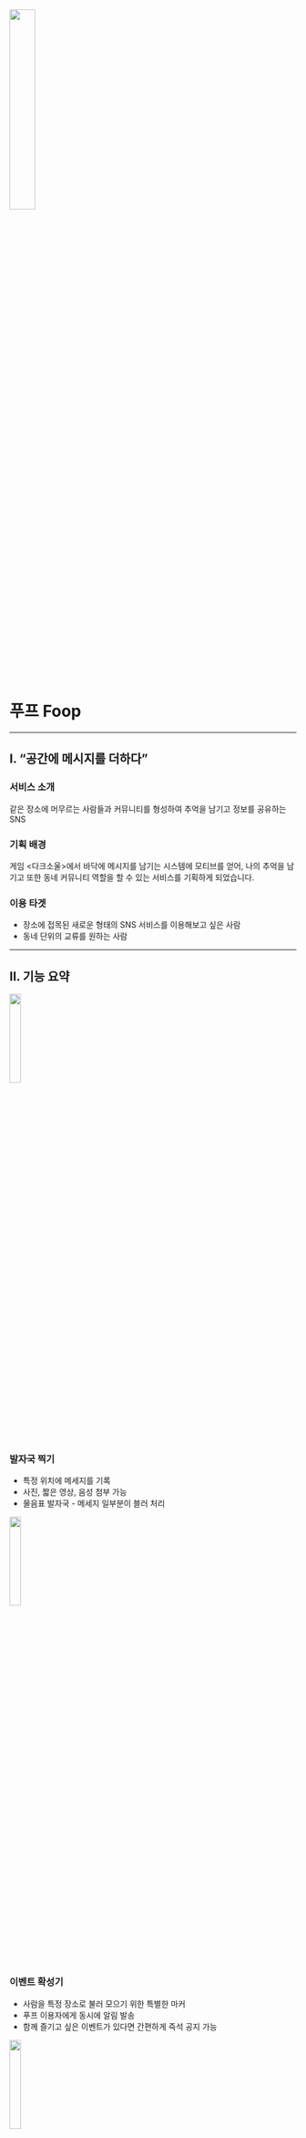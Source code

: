 <img src="https://lab.ssafy.com/s07-final/S07P31A108/-/raw/master/doc_media/%EB%A1%9C%EA%B3%A0_%EA%B8%B0%EB%B3%B8.png" width="30%" height="30%"/>


# 푸프 Foop

---

## I. “공간에 메시지를 더하다”

### 서비스 소개
같은 장소에 머무르는 사람들과 커뮤니티를 형성하여 추억을 남기고 정보를 공유하는 SNS

### 기획 배경
게임 <다크소울>에서 바닥에 메시지를 남기는 시스템에 모티브를 얻어, 나의 추억을 남기고 또한 동네 커뮤니티 역할을 할 수 있는 서비스를 기획하게 되었습니다.

### 이용 타겟
- 장소에 접목된 새로운 형태의 SNS 서비스를 이용해보고 싶은 사람
- 동네 단위의 교류를 원하는 사람

---

## II. 기능 요약

<img src="https://lab.ssafy.com/s07-final/S07P31A108/-/raw/master/doc_media/%ED%95%98%EB%8B%A8%EB%B0%94-%EB%A9%94%EC%84%B8%EC%A7%80_b.png" width="20%" height="20%"/>

### 발자국 찍기
- 특정 위치에 메세지를 기록
- 사진, 짧은 영상, 음성 첨부 가능
- 물음표 발자국 - 메세지 일부분이 블러 처리


<img src="https://lab.ssafy.com/s07-final/S07P31A108/-/raw/master/doc_media/%ED%95%98%EB%8B%A8%EB%B0%94-%ED%99%95%EC%84%B1%EA%B8%B0_p.png" width="20%" height="20%"/>

### 이벤트 확성기
- 사람을 특정 장소로 불러 모으기 위한 특별한 마커
- 푸프 이용자에게 동시에 알림 발송
- 함께 즐기고 싶은 이벤트가 있다면 간편하게 즉석 공지 가능


<img src="https://lab.ssafy.com/s07-final/S07P31A108/-/raw/master/doc_media/%ED%95%98%EB%8B%A8%EB%B0%94-%EC%8A%A4%ED%83%AC%ED%91%B8_r.png" width="20%" height="20%"/>

### 스탬푸
- 스탬프 투어를 직접 디자인/참가
- 스탬프 목적지에 가까이 다가가 스탬프 시트에 도장 찍기


---

## III. 앱 미리보기


### 서비스 화면
![서비스 화면](./doc_media/서비스 화면.png)

### 서비스 영상
![영상 미리보기](./doc_media/영상미리보기.gif)

![🔗 서비스 소개 영상 보기](/exec/자율PJT_서울_1반_A108_UCC경진대회.mp4)

---

## IV. 프로젝트 개발환경 및 기술 스택

### 백엔드  
▶ Spring 2.7.5  
▶ Java 11  
▶ gradle  
▶ JPA  
▶ SockJS  
▶ MySql  
▶ IntelliJ  

### 프론트엔드  
▶ Dart 2.18.2     
▶ Flutter 3.3.8  
▶ Visual Studio Code  
▶ Android Studio  

### 서버  
▶ AWS  
▶ Docker  
▶ Nginx   

---


## V. 빌드 & 실행

- Spring 빌드
```
$ ./gradlew build
```
- Flutter 빌드
```
$ Flutter build
```
- Flutter appbundle빌드
```
$ Flutter build appbunlde
```
- Flutter 실행
```
$ Flutter run 
```

---

## Ⅵ. 개발자 소개

[FE] 류경하 | UI/UX 담당, 스탬프 기능 구현

[FE] 안예림 | 와이어프레임 설계, 알람 기능 구현

[FE] 김도연 | 발자국 & 확성기 찍기, 결제, 로그인

[FE] 김기태 | 아이디어 기획, GPS 위치기반 담당

[BE] 이지현 | DB 모델링 및 설계, A108 전문 디자이너

[BE] 김태웅 | UI/UX 담당, 편의기능 구현

[BE] 하미르 | 서버 및 배포 담당, 실시간 채팅 담당


---
